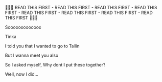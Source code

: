  🥱🥱🥱 READ THIS FIRST - READ THIS FIRST - READ THIS FIRST - READ THIS FIRST - READ THIS FIRST - READ THIS FIRST - READ THIS FIRST - READ THIS FIRST 😬😬😬


Sooooooooooooo

Tinka

I told you that I wanted to go to Tallin

But I wanna meet you also

So I asked myself, Why dont I put these together?

Well, now I did...